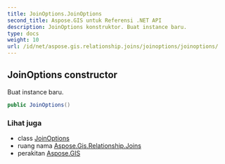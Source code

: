 ```yaml
---
title: JoinOptions.JoinOptions
second_title: Aspose.GIS untuk Referensi .NET API
description: JoinOptions konstruktor. Buat instance baru.
type: docs
weight: 10
url: /id/net/aspose.gis.relationship.joins/joinoptions/joinoptions/
---
```

## JoinOptions constructor

Buat instance baru.

```csharp
public JoinOptions()
```

### Lihat juga

* class [JoinOptions](../)
* ruang nama [Aspose.Gis.Relationship.Joins](../../joinoptions/)
* perakitan [Aspose.GIS](../../../)


